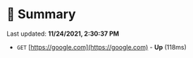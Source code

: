 # 📖 Summary
Last updated: **11/24/2021, 2:30:37 PM**

- `GET` [https://google.com](https://google.com) - **Up** (118ms)
